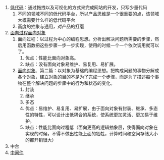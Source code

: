 1. [低代码](https://www.infoq.cn/article/azghhkh5xxtmrdlc6ffc)：通过拖拽以及可视化的方式来完成网站的开发，只写少量代码
   1. 不同的领域不同的低代码平台，所以产品思维是一个很重要的点，该领域大概需要什么样的低代码平台
   2. 高度的抽象与通用，对产品的打磨
2. [面向过程面向对象](https://juejin.cn/post/7030347770774945805)
   1. 面向过程：以过程为中心的编程思想。分析出解决问题所需要的步骤，然后用函数把这些步骤一步一步实现，使用的时候一个一个依次调用就可以了。
      1. 优点：性能比面向对象高。
      2. 缺点：没有面向对象易维护、易复用、易扩展。
   2. [面向对象](https://blog.csdn.net/sugar_no1/article/details/86366714)、第二篇：以对象为基础的编程思想。把构成问题的事物分解成各个对象，建立对象的目的不是为了完成一个步骤，而是为了描述每个事物在整个解决问题的步骤中的行为和状态的变化。
      1. 封装
      2. 继承
      3. 多态
      4. 优点：易维护、易复用、易扩展，由于面向对象有封装、继承、多态性的特性，可以设计出低耦合的系统，使系统更加灵活、更加易于维护。
      5. 缺点：性能比面向过程低（面向更高的逻辑抽象层，使得面向对象在实现的时候，不得不做出性能上面的牺牲，计算时间和空间存储大小的都开销很大）
3. 中台
4. [中间件](https://juejin.cn/post/6844904039608500237)